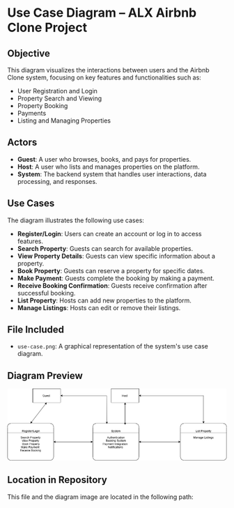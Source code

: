 # Use Case Diagram – ALX Airbnb Clone Project

##  Objective

This diagram visualizes the interactions between users and the Airbnb Clone system, focusing on key features and functionalities such as:

- User Registration and Login
- Property Search and Viewing
- Property Booking
- Payments
- Listing and Managing Properties

##  Actors

- **Guest**: A user who browses, books, and pays for properties.
- **Host**: A user who lists and manages properties on the platform.
- **System**: The backend system that handles user interactions, data processing, and responses.

##  Use Cases

The diagram illustrates the following use cases:

- **Register/Login**: Users can create an account or log in to access features.
- **Search Property**: Guests can search for available properties.
- **View Property Details**: Guests can view specific information about a property.
- **Book Property**: Guests can reserve a property for specific dates.
- **Make Payment**: Guests complete the booking by making a payment.
- **Receive Booking Confirmation**: Guests receive confirmation after successful booking.
- **List Property**: Hosts can add new properties to the platform.
- **Manage Listings**: Hosts can edit or remove their listings.

##  File Included

- `use-case.png`: A graphical representation of the system's use case diagram.

##  Diagram Preview

![Use Case Diagram](./use-case.png)

##  Location in Repository

This file and the diagram image are located in the following path:


